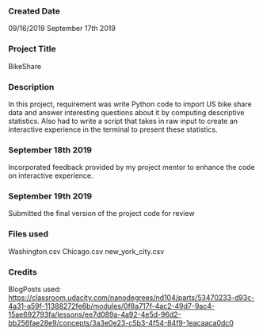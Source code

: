 ### Created Date
09/16/2019
September 17th 2019


### Project Title
BikeShare

### Description
In this project, requirement was write Python code to import US bike share data and answer interesting questions about it by computing descriptive statistics. Also had to write a script that takes in raw input to create an interactive experience in the terminal to present these statistics.
### September 18th 2019
Incorporated feedback provided by my project mentor to enhance the code on interactive experience.
### September 19th 2019
Submitted the final version of the project code for review

### Files used
Washington.csv
Chicago.csv
new_york_city.csv


### Credits
BlogPosts used:
https://classroom.udacity.com/nanodegrees/nd104/parts/53470233-d93c-4a31-a59f-11388272fe6b/modules/0f8a717f-4ac2-49d7-9ac4-15ae692793fa/lessons/ee7d089a-4a92-4e5d-96d2-bb256fae28e9/concepts/3a3e0e23-c5b3-4f54-84f9-1eacaaca0dc0
